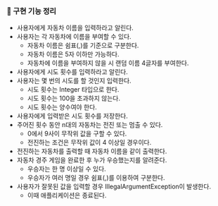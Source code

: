 ### 🚀 구현 기능 정리

- 사용자에게 자동차 이름을 입력하라고 알린다.
- 사용자는 각 자동차에 이름을 부여할 수 있다.
    - 자동차 이름은 쉼표(,)를 기준으로 구분한다.
    - 자동차 이름은 5자 이하만 가능하다.
    - 자동차에 이름을 부여하지 않을 시 랜덤 이름 4글자를 부여한다.
- 사용자에게 시도 횟수를 입력하라고 알린다.
- 사용자는 몇 번의 시도를 할 것인지 입력한다.
  - 시도 횟수는 Integer 타입으로 한다.
  - 시도 횟수는 100을 초과하지 않는다.
  - 시도 횟수는 양수여야 한다.
- 사용자에게 입력받은 시도 횟수를 저장한다.
- 주어진 횟수 동안 n대의 자동차는 전진 또는 멈출 수 있다.
    - 0에서 9사이 무작위 값을 구할 수 있다.
    - 전진하는 조건은 무작위 값이 4 이상일 경우이다.
- 전진하는 자동차를 출력할 때 자동차 이름을 같이 출력한다.
- 자동차 경주 게임을 완료한 후 누가 우승했는지를 알려준다.
    - 우승자는 한 명 이상일 수 있다.
    - 우승자가 여러 명일 경우 쉼표(,)를 이용하여 구분한다.
- 사용자가 잘못된 값을 입력할 경우 IllegalArgumentException이 발생한다. 
  - 이때 애플리케이션은 종료된다.
